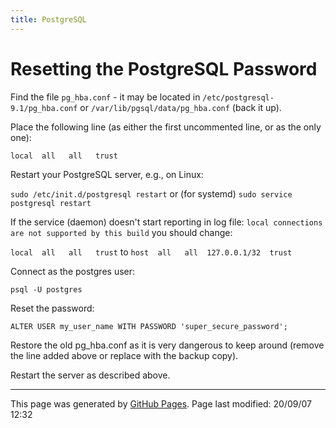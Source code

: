 ```yaml
---
title: PostgreSQL
---
```

# Resetting the PostgreSQL Password

Find the file `pg_hba.conf` - it may be located in `/etc/postgresql-9.1/pg_hba.conf` or `/var/lib/pgsql/data/pg_hba.conf` (back it up).

Place the following line (as either the first uncommented line, or as the only one):

`local  all   all   trust`

Restart your PostgreSQL server, e.g., on Linux:

`sudo /etc/init.d/postgresql restart` or (for systemd) `sudo service postgresql restart`

If the service (daemon) doesn't start reporting in log file: `local connections are not supported by this build` you should change:

`local  all   all   trust` to `host  all   all  127.0.0.1/32  trust`

Connect as the postgres user:

`psql -U postgres`

Reset the password:

`ALTER USER my_user_name WITH PASSWORD 'super_secure_password';`

Restore the old pg_hba.conf as it is very dangerous to keep around (remove the line added above or replace with the backup copy).

Restart the server as described above.
<hr>
<p class="pagedate">This page was generated by <a href=".">GitHub Pages</a>.  Page last modified: 20/09/07 12:32</p>
